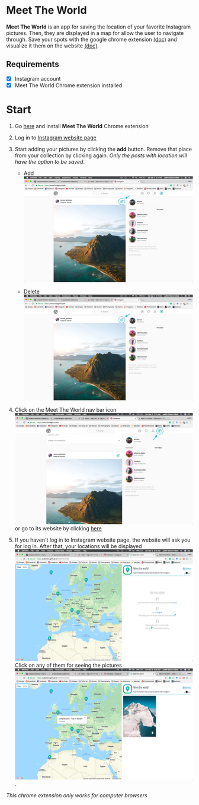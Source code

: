 # Meet The World
**Meet The World** is an app for saving the location of your favorite Instagram pictures. Then, they are displayed in a map for allow the user to navigate through. Save your spots with the google chrome extension [(doc)](https://github.com/judsirera/meettheworld_ChromeExtension) and visualize it them on the website [(doc)](https://github.com/judsirera/meettheworld).

## Requirements
- [x] Instagram account
- [x] Meet The World Chrome extension installed

# Start

1. Go [here](http://www.google.fr/) and install **Meet The World** Chrome extension

2. Log in to [Instagram website page](https://www.instagram.com/)

3. Start adding your pictures by clicking the **add** button. Remove that place from your collection by clicking again. *Only the posts with location will have the option to be saved*.
    * Add
![picture alt](screenshots/add_button.png "Add button")

    * Delete
![picture alt](screenshots/delete_button.png "Delete button")

4. Click on the Meet The World nav bar icon ![picture alt](screenshots/icon.png "Meet The World") or go to its website by clicking [here](https://judsirera.github.io/meettheworld/)

5. If you haven't log in to Instagram website page, the website will ask you for log in. After that, your locations will be displayed ![picture alt](screenshots/meettheworld.png "Meet The World") Click on any of them for seeing the pictures ![picture alt](screenshots/meettheworld_location.png "Meet The World").


*This chrome extension only works for computer browsers*
